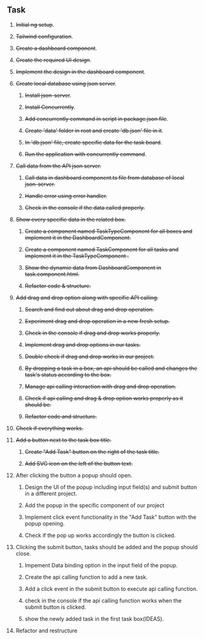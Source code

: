 ## Task

1. ~~Initial ng setup~~.

2. ~~Tailwind configuration~~.

3. ~~Create a dashboard component~~.

4. ~~Create the required UI design~~.

5. ~~Implement the design in the dashboard component~~.

6. ~~Create local database using json server~~.

    1. ~~Install json-server~~.

    2. ~~Install Concurrently~~.

    3. ~~Add concurrently command in script in package.json file~~.

    4. ~~Create 'data' folder in root and create 'db.json' file in it~~.

    5. ~~In 'db.json' file, create specific data for the task board~~.
    
    6. ~~Run the application with concurrently command~~.

7. ~~Call data from the API json server.~~

    1. ~~Call data in dashboard.component.ts file from database of local json-server.~~

    2. ~~Handle error using error handler.~~

    3. ~~Check in the console if the data called properly.~~

8. ~~Show every specific data in the related box.~~

    1. ~~Create a component named TaskTypeComponent for all boxes and implement it in the DashboardComponent.~~

    2. ~~Create a component named TaskComponent for all tasks and implement it in the TaskTypeComponent .~~

    3. ~~Show the dynamic data from DashboardComponent in task.component.html.~~ 

    4. ~~Refactor code & structure.~~

9. ~~Add drag and drop option along with specific API calling.~~

    1. ~~Search and find out about drag and drop operation.~~

    2. ~~Experiment drag and drop operation in a  new fresh setup.~~

    3. ~~Check in the console if drag and drop works properly.~~

    4. ~~Implement drag and drop options in our tasks.~~

    5. ~~Double check if drag and drop works in our project.~~

    6. ~~By dropping a task in a box, an api should be called and changes the task's status according to the box.~~

    7. ~~Manage api calling interaction with drag and drop operation.~~

    8. ~~Check if api calling and drag & drop option works properly as it should be.~~

    9. ~~Refactor code and structure.~~
    
10. ~~Check if everything works.~~

11. ~~Add a button next to the task box title.~~

    1. ~~Create "Add Task" button on the right of the task title.~~
    
    2. ~~Add SVG icon on the left of the button text.~~

12. After clicking the button a popup should open.
    1. Design the UI of the popup including input field(s) and submit button in a different project.

    2. Add the popup in the specific component of our project

    3. Implement click event functionality in the "Add Task" button with the popup opening. 

    4. Check if the pop up works accordingly the button is clicked.

13. Clicking the submit button, tasks should be added and the popup should close.

    1. Impement Data binding option in the input field of the popup.

    2. Create the api calling function to add a new task.

    3. Add a click event in the submit button to execute api calling function.

    4. check in the console if the api calling function works when the submit button is clicked.
    
    5. show the newly added task in the first task box(IDEAS).  


14. Refactor and restructure

